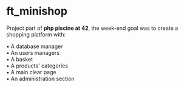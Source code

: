 # ft_minishop
Project part of **php piscine at 42**, the week-end goal was to create a shopping platform with:

•  A database manager   
•  An users managers   
•  A basket  
•  A products' categories   
•  A main clear page     
•  An administration section  

